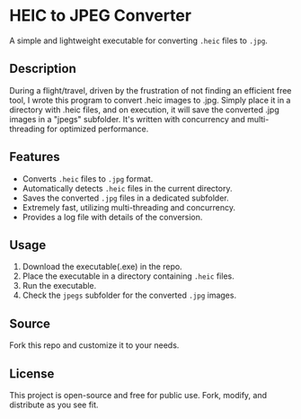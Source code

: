 # HEIC to JPEG Converter

A simple and lightweight executable for converting `.heic` files to `.jpg`.

## Description

During a flight/travel, driven by the frustration of not finding an efficient free tool, I wrote this program to convert .heic images to .jpg. Simply place it in a directory with .heic files, and on execution, it will save the converted .jpg images in a "jpegs" subfolder. It's written  with concurrency and multi-threading for optimized performance.

## Features

- Converts `.heic` files to `.jpg` format.
- Automatically detects `.heic` files in the current directory.
- Saves the converted `.jpg` files in a dedicated subfolder.
- Extremely fast, utilizing multi-threading and concurrency.
- Provides a log file with details of the conversion. 

## Usage

1. Download the executable(.exe) in the repo.
2. Place the executable in a directory containing `.heic` files.
3. Run the executable.
4. Check the `jpegs` subfolder for the converted `.jpg` images.

## Source

Fork this repo and customize it to your needs.
 
## License

This project is open-source and free for public use. Fork, modify, and distribute as you see fit.
